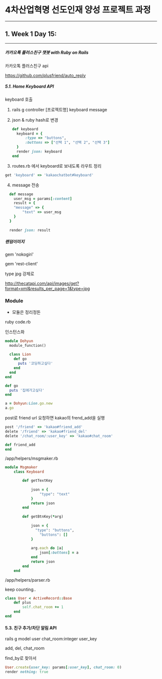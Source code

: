 # 4차산업혁명 선도인재 양성 프로젝트 과정

---
## 1. Week 1 Day 15:   

***



##### 카카오톡 플러스친구 챗봇 with Ruby on Rails



카카오톡 플러스친구 api

https://github.com/plusfriend/auto_reply

##### 5.1. Home Keyboard API

keyboard 호출 



1. rails g controller [프로젝트명] keyboard message

2. json & ruby hash로 변경

   ```ruby
   def keyboard
     keyboard = {
         :type => "buttons",
         :buttons => ["선택 1", "선택 2", "선택 3"]
     }
     render json: keyboard
   end

   ```

3. routes.rb 에서 keyboard로 보내도록 라우트 정리

```ruby
get 'keyboard' => 'kakaochatbot#keyboard'
```

4. message 전송

```ruby
  def message
    user_msg = params[:content]
    result = {
    "message" => {
        "text" => user_msg
    }
  }
  
  render json: result
```



##### 랜덤이미지

gem 'nokogiri'

gem 'rest-client'



type jpg 강제로

http://thecatapi.com/api/images/get?format=xml&results_per_page=1&type=jpg



### Module

+ 모듈은 정리정돈

ruby code.rb

인스턴스화

```ruby
module Dohyun
  module_function()
  
  class Lion
    def go
      puts '코딩하고싶다'
    end
  end    
end

def go
  puts '집에가고싶다'
end

a = Dohyun:Lion.go.new
a.go

```



post로 friend url 요청하면 kakao의 frend_add을 실행

```ruby
post '/friend' => 'kakao#friend_add'
delete '/friend' => 'kakao#friend_del'
delete '/chat_room/:user_key' => 'kakao#chat_room'
```

```ruby
def friend_add
end
```



/app/helpers/msgmaker.rb

```ruby
module Msgmaker
    class Keyboard

        def getTextKey
            
            json = {
                "type": "text"
            }
            return json
        end
        
        def getBtnKey(*arg)
        
            json = {
              "type": "buttons",
                "buttons": []
            }
            
            arg.each do |a|
                json[:buttons] = a
            end
            return json
        end
    end
```



/app/helpers/parser.rb



keep counting..

```ruby
class User < ActiveRecord::Base
    def plus
        self.chat_room += 1
    end
end
```



#### 5.3. 친구 추가/차단 알림 API

rails g model user chat_room:integer user_key

add, del, chat_room 

find_by로 찾아서

```ruby
User.create(user_key: params[:user_key], chat_room: 0)	
render nothing: true
```

